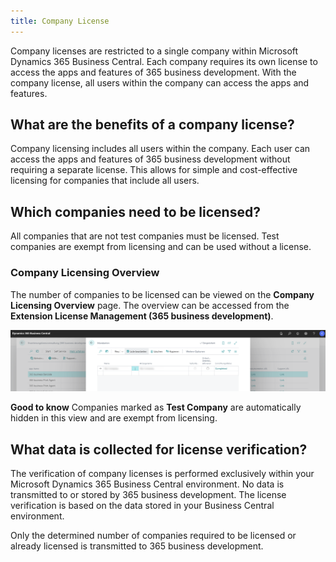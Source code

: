 ```yaml
---
title: Company License
---
```

Company licenses are restricted to a single company within Microsoft Dynamics 365 Business Central. Each company requires its own license to access the apps and features of 365 business development. With the company license, all users within the company can access the apps and features.

## What are the benefits of a company license?

Company licensing includes all users within the company. Each user can access the apps and features of 365 business development without requiring a separate license. This allows for simple and cost-effective licensing for companies that include all users.

## Which companies need to be licensed?

All companies that are not test companies must be licensed. Test companies are exempt from licensing and can be used without a license.

### Company Licensing Overview

The number of companies to be licensed can be viewed on the **Company Licensing Overview** page. The overview can be accessed from the **Extension License Management (365 business development)**.

![Company Licensing Overview](/assets/images/licensing/1074090a-522a-48a7-ae00-6dfd7ac604f1.png)

<div class="alert alert-notice">
    <i class="fa-duotone fa-solid fa-lightbulb fa-xl"></i>
    <strong>Good to know</strong> Companies marked as <strong>Test Company</strong> are automatically hidden in this view and are exempt from licensing.
</div>

## What data is collected for license verification?

The verification of company licenses is performed exclusively within your Microsoft Dynamics 365 Business Central environment. No data is transmitted to or stored by 365 business development. The license verification is based on the data stored in your Business Central environment.

Only the determined number of companies required to be licensed or already licensed is transmitted to 365 business development.
